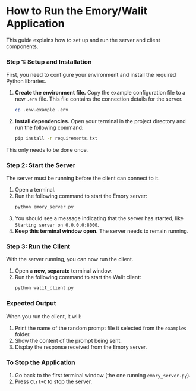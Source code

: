 # How to Run the Emory/Walit Application

This guide explains how to set up and run the server and client components.

### Step 1: Setup and Installation

First, you need to configure your environment and install the required Python libraries.

1.  **Create the environment file.** Copy the example configuration file to a new `.env` file. This file contains the connection details for the server.
    ```bash
    cp .env.example .env
    ```

2.  **Install dependencies.** Open your terminal in the project directory and run the following command:
    ```bash
    pip install -r requirements.txt
    ```
This only needs to be done once.

### Step 2: Start the Server

The server must be running before the client can connect to it.

1.  Open a terminal.
2.  Run the following command to start the Emory server:
    ```bash
    python emory_server.py
    ```
3.  You should see a message indicating that the server has started, like `Starting server on 0.0.0.0:8000`.
4.  **Keep this terminal window open.** The server needs to remain running.

### Step 3: Run the Client

With the server running, you can now run the client.

1.  Open a **new, separate** terminal window.
2.  Run the following command to start the Walit client:
    ```bash
    python walit_client.py
    ```

### Expected Output

When you run the client, it will:
1.  Print the name of the random prompt file it selected from the `examples` folder.
2.  Show the content of the prompt being sent.
3.  Display the response received from the Emory server.

### To Stop the Application

1.  Go back to the first terminal window (the one running `emory_server.py`).
2.  Press `Ctrl+C` to stop the server.
